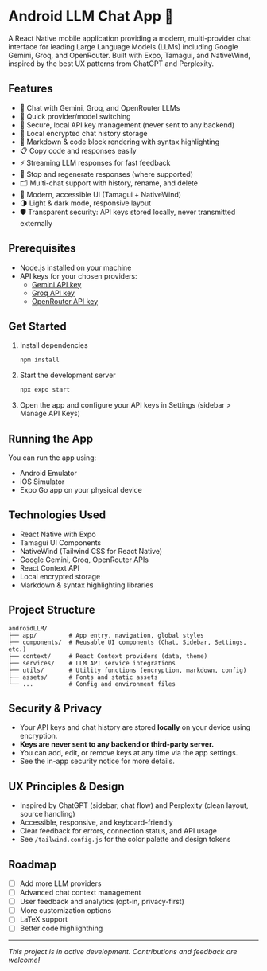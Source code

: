 # Android LLM Chat App 🤖

A React Native mobile application providing a modern, multi-provider chat interface for leading Large Language Models (LLMs) including Google Gemini, Groq, and OpenRouter. Built with Expo, Tamagui, and NativeWind, inspired by the best UX patterns from ChatGPT and Perplexity.

## Features

- 💬 Chat with Gemini, Groq, and OpenRouter LLMs
- 🔄 Quick provider/model switching
- 🔑 Secure, local API key management (never sent to any backend)
- 💾 Local encrypted chat history storage
- 📝 Markdown & code block rendering with syntax highlighting
- 📋 Copy code and responses easily
- ⚡ Streaming LLM responses for fast feedback
- 🛑 Stop and regenerate responses (where supported)
- 🗂️ Multi-chat support with history, rename, and delete
- 🎨 Modern, accessible UI (Tamagui + NativeWind)
- 🌗 Light & dark mode, responsive layout
- 🛡️ Transparent security: API keys stored locally, never transmitted externally

## Prerequisites

- Node.js installed on your machine
- API keys for your chosen providers:
  - [Gemini API key](https://makersuite.google.com/app/apikey)
  - [Groq API key](https://console.groq.com/keys)
  - [OpenRouter API key](https://openrouter.ai/keys)

## Get Started

1. Install dependencies
   ```bash
   npm install
   ```

2. Start the development server
   ```bash
   npx expo start
   ```

3. Open the app and configure your API keys in Settings (sidebar > Manage API Keys)

## Running the App

You can run the app using:
- Android Emulator
- iOS Simulator
- Expo Go app on your physical device

## Technologies Used

- React Native with Expo
- Tamagui UI Components
- NativeWind (Tailwind CSS for React Native)
- Google Gemini, Groq, OpenRouter APIs
- React Context API
- Local encrypted storage
- Markdown & syntax highlighting libraries

## Project Structure

```
androidLLM/
├── app/         # App entry, navigation, global styles
├── components/  # Reusable UI components (Chat, Sidebar, Settings, etc.)
├── context/     # React Context providers (data, theme)
├── services/    # LLM API service integrations
├── utils/       # Utility functions (encryption, markdown, config)
├── assets/      # Fonts and static assets
└── ...          # Config and environment files
```

## Security & Privacy

- Your API keys and chat history are stored **locally** on your device using encryption.
- **Keys are never sent to any backend or third-party server.**
- You can add, edit, or remove keys at any time via the app settings.
- See the in-app security notice for more details.

## UX Principles & Design

- Inspired by ChatGPT (sidebar, chat flow) and Perplexity (clean layout, source handling)
- Accessible, responsive, and keyboard-friendly
- Clear feedback for errors, connection status, and API usage
- See `/tailwind.config.js` for the color palette and design tokens

## Roadmap

- [ ] Add more LLM providers
- [ ] Advanced chat context management
- [ ] User feedback and analytics (opt-in, privacy-first)
- [ ] More customization options
- [ ] LaTeX support
- [ ] Better code highlighthing

---

_This project is in active development. Contributions and feedback are welcome!_
